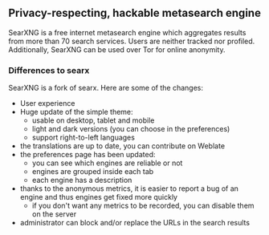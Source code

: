 ## Privacy-respecting, hackable metasearch engine

SearXNG is a free internet metasearch engine which aggregates results from more than 70 search services. Users are neither tracked nor profiled. Additionally, SearXNG can be used over Tor for online anonymity.

### Differences to searx

SearXNG is a fork of searx. Here are some of the changes:

- User experience
- Huge update of the simple theme:
  - usable on desktop, tablet and mobile
  - light and dark versions (you can choose in the preferences)
  - support right-to-left languages
- the translations are up to date, you can contribute on Weblate
- the preferences page has been updated:
  - you can see which engines are reliable or not
  - engines are grouped inside each tab
  - each engine has a description
- thanks to the anonymous metrics, it is easier to report a bug of an engine and thus engines get fixed more quickly
  - if you don't want any metrics to be recorded, you can disable them on the server
- administrator can block and/or replace the URLs in the search results
